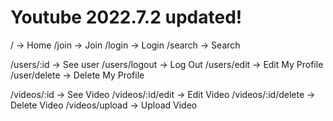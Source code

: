 # Youtube 2022.7.2 updated!

/ -> Home
/join -> Join
/login -> Login
/search -> Search

/users/:id -> See user
/users/logout -> Log Out
/users/edit -> Edit My Profile
/user/delete -> Delete My Profile

/videos/:id -> See Video
/videos/:id/edit -> Edit Video
/videos/:id/delete -> Delete Video
/videos/upload -> Upload Video
